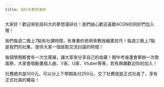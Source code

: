 ```yaml
---
title: 高科大夢想漫研
---
```


大家好！歡迎來到高科大的夢想漫研社！我們誠心歡迎喜歡ACGN的同好們加入喔！

我們每週二晚上7點有社課時間，有專業的老師來教授繪畫技巧！每週三晚上7點是我們的社集，提供大家一個放鬆交流討論的時間！

每個學期都會有一次文庫展，讓大家來分享自己的收藏！期中考後還會舉辦一次歌謠祭，大家會唱動畫插入曲、V家、U家、Vtuber等等，若有興趣歡迎你的加入！

社費總共是500元，可以分上下學期各付250元，交了社費就是正式社員了，享有正式社員的權益！
